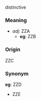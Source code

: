 distinctive
### Meaning
+ _adj_: ZZA
	+ __eg__: ZZB

### Origin

ZZC

### Synonym

__eg__: ZZD

+ ZZE


